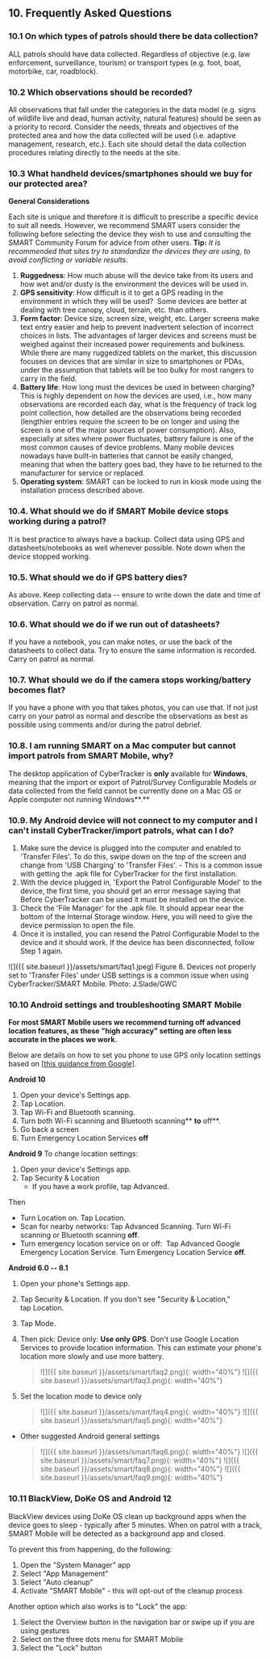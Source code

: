 ## 10. Frequently Asked Questions

### 10.1 On which types of patrols should there be data collection?
ALL patrols should have data collected. Regardless of objective (e.g. law enforcement, surveillance, tourism) or transport types (e.g. foot, boat, motorbike, car, roadblock). 

### 10.2 Which observations should be recorded?
All observations that fall under the categories in the data model (e.g. signs of wildlife live and dead, human activity, natural features) should be seen as a priority to record. Consider the needs, threats and objectives of the protected area and how the data collected will be used (i.e. adaptive management, research, etc.). Each site should detail the
data collection procedures relating directly to the needs at the site. 

### 10.3 What handheld devices/smartphones should we buy for our protected area?
**General Considerations**

Each site is unique and therefore it is difficult to prescribe a specific device to suit all needs. However, we recommend SMART users consider the following before selecting the device they wish to use and consulting the SMART Community Forum for advice from other users.
**Tip:** *It is recommended that sites try to standardize the devices they are using, to avoid conflicting or variable results.*

1. **Ruggedness**: How much abuse will the device take from its users and how wet and/or dusty is the environment the devices will be used in.
1. **GPS sensitivity**: How difficult is it to get a GPS reading in the environment in which they will be used?  Some devices are better at dealing with tree canopy, cloud, terrain, etc. than others.
1. **Form factor**: Device size, screen size, weight, etc. Larger screens make text entry easier and help to prevent inadvertent selection of incorrect choices in lists. The advantages of larger devices and screens must be weighed against their increased power requirements and bulkiness. While there are many ruggedized tablets on the market, this
discussion focuses on devices that are similar in size to smartphones or PDAs, under the assumption that tablets will be too bulky for most rangers to carry in the field.
1. **Battery life**: How long must the devices be used in between charging? This is highly dependent on how the devices are used, i.e., how many observations are recorded each day, what is the frequency of track log point collection, how detailed are the observations being recorded (lengthier entries require the screen to be on longer and using the screen is one of the major sources of power consumption). Also, especially at sites where power fluctuates, battery failure is one of
the most common causes of device problems. Many mobile devices nowadays have built-in batteries that cannot be easily changed, meaning that when the battery goes bad, they have to be returned to the manufacturer for
service or replaced.
1. **Operating system**: SMART can be locked to run in kiosk mode using the installation process described above.

### 10.4. What should we do if SMART Mobile device stops working during a patrol?
It is best practice to always have a backup. Collect data using GPS and datasheets/notebooks as well whenever possible. Note down when the device stopped working. 

### 10.5. What should we do if GPS battery dies?
As above. Keep collecting data -- ensure to write down the date and time of observation. Carry on patrol as normal. 

### 10.6. What should we do if we run out of datasheets?
If you have a notebook, you can make notes, or use the back of the datasheets to collect data. Try to ensure the same information is recorded. Carry on patrol as normal. 

### 10.7. What should we do if the camera stops working/battery becomes flat?
If you have a phone with you that takes photos, you can use that. If not just carry on your patrol as normal and describe the observations as best as possible using comments and/or during the patrol debrief.

### 10.8. I am running SMART on a Mac computer but cannot import patrols from SMART Mobile, why?
The desktop application of CyberTracker is **only** available for **Windows**, meaning that the import or export of Patrol/Survey Configurable Models or data collected from the field cannot be currently done on a Mac OS or Apple computer not running Windows**.**

### 10.9. My Android device will not connect to my computer and I can't install CyberTracker/import patrols, what can I do?
1. Make sure the device is plugged into the computer and enabled to 'Transfer Files'. To do this, swipe down on the top of the screen and change from 'USB Charging' to 'Transfer Files'. - This is a common issue with getting the .apk file for CyberTracker for the first installation.
1. With the device plugged in, 'Export the Patrol Configurable Model' to the device, the first time, you should get an error message saying that Before CyberTracker can be used it must be installed on the device.
1. Check the 'File Manager' for the .apk file. It should appear near the bottom of the Internal Storage window. Here, you will need to give the device permission to open the file.
1. Once it is installed, you can resend the Patrol Configurable Model to the device and it should work. If the device has been disconnected, follow Step 1 again.

![]({{ site.baseurl }}/assets/smart/faq1.jpeg)
Figure 8. Devices not properly set to 'Transfer Files' under USB settings is a common issue when using CyberTracker/SMART Mobile. Photo: J.Slade/GWC

### 10.10 Android settings and troubleshooting SMART Mobile

**For most SMART Mobile users we recommend turning off advanced location features, as these "high accuracy" setting are often less accurate in the places we work.**

Below are details on how to set you phone to use GPS only location
settings based on [[this guidance from
Google]](https://protect-us.mimecast.com/s/zIrwCzp5MjSGn5xDH4x7x2).

**Android 10**
1.  Open your device's Settings app.
1.  Tap Location.
1.  Tap Wi-Fi and Bluetooth scanning.
1.  Turn both Wi-Fi scanning and Bluetooth scanning** **to** off**.
1.  Go back a screen
1.  Turn Emergency Location Services **off**

**Android 9**
To change location settings: 
1.  Open your device\'s Settings app.
1.  Tap Security & Location 
    -   If you have a work profile, tap Advanced.

Then

-   Turn Location on. Tap Location.
-   Scan for nearby networks: Tap Advanced Scanning. Turn Wi-Fi scanning or Bluetooth scanning **off**.
-   Turn emergency location service on or off:  Tap Advanced Google Emergency Location Service. Turn Emergency Location Service **off**. 

**Android 6.0 -- 8.1**
1. Open your phone\'s Settings app.
1. Tap Security & Location. If you don\'t see \"Security & Location,\" tap Location.
1. Tap Mode.
1. Then pick: Device only: **Use only GPS**. Don't use Google Location Services to provide location information. This can estimate your phone\'s location more slowly and use more battery.

    > ![]({{ site.baseurl }}/assets/smart/faq2.png){: width="40%"} ![]({{ site.baseurl }}/assets/smart/faq3.png){: width="40%"}

1. Set the location mode to device only

    > ![]({{ site.baseurl }}/assets/smart/faq4.png){: width="40%"} ![]({{ site.baseurl }}/assets/smart/faq5.png){: width="40%"}

-   Other suggested Android general settings

    > ![]({{ site.baseurl }}/assets/smart/faq6.png){: width="40%"} ![]({{ site.baseurl }}/assets/smart/faq7.png){: width="40%"} ![]({{ site.baseurl }}/assets/smart/faq8.png){: width="40%"} ![]({{ site.baseurl }}/assets/smart/faq9.png){: width="40%"}

### 10.11 BlackView, DoKe OS and Android 12
BlackView devices using DoKe OS clean up background apps when the device goes to sleep - typically after 5 minutes. When on patrol with a track, SMART Mobile will be detected as a background app and closed.

To prevent this from happening, do the following:
1. Open the "System Manager" app
1. Select "App Management"
1. Select "Auto cleanup"
1. Activate "SMART Mobile" - this will opt-out of the cleanup process

Another option which also works is to "Lock" the app:
1. Select the Overview button in the navigation bar or swipe up if you are using gestures
1. Select on the three dots menu for SMART Mobile
1. Select the "Lock" button

